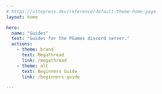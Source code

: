 ```yaml
---
# https://vitepress.dev/reference/default-theme-home-page
layout: home

hero:
  name: "Guides"
  text: "Guides for the PGames discord server."
  actions:
    - theme: brand
      text: Megathread
      link: /megathread
    - theme: alt
      text: Beginners Guide
      link: /beginners-guide

---
```

